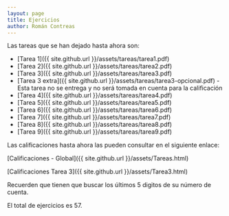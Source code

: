 ```yaml
---
layout: page
title: Ejercicios
author: Román Contreas
---
```


Las tareas que se han dejado hasta ahora son:

* [Tarea 1]({{ site.github.url }}/assets/tareas/tarea1.pdf)<!-- 6 -->
* [Tarea 2]({{ site.github.url }}/assets/tareas/tarea2.pdf)<!-- 6 -->
* [Tarea 3]({{ site.github.url }}/assets/tareas/tarea3.pdf)<!-- 6 -->
* [Tarea 3 extra]({{ site.github.url }}/assets/tareas/tarea3-opcional.pdf) - Esta tarea no se entrega y no será tomada en cuenta para la calificación
* [Tarea 4]({{ site.github.url }}/assets/tareas/tarea4.pdf)<!-- 8 -->
* [Tarea 5]({{ site.github.url }}/assets/tareas/tarea5.pdf)<!-- 6 -->
* [Tarea 6]({{ site.github.url }}/assets/tareas/tarea6.pdf)<!-- 7 -->
* [Tarea 7]({{ site.github.url }}/assets/tareas/tarea7.pdf)<!-- 10 -->
* [Tarea 8]({{ site.github.url }}/assets/tareas/tarea8.pdf)<!-- 8 -->
* [Tarea 9]({{ site.github.url }}/assets/tareas/tarea9.pdf)<!-- 8 -->


Las calificaciones hasta ahora las pueden consultar en el siguiente enlace:

[Calificaciones - Global]({{ site.github.url }}/assets/Tareas.html)


[Calificaciones Tarea 3]({{ site.github.url }}/assets/Tarea3.html)

Recuerden que tienen que buscar los últimos 5 digitos de su número de cuenta.

El total de ejercicios es 57.
